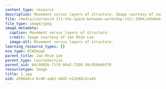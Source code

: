 ```yaml
---
content_type: resource
description: Movement versus layers of structure. Image courtesy of Jae Rhim Lee.
file: /media/courses/4-171-the-space-between-workshop-fall-2004/a5b0a4ca6c48aab2ddd2e12e88c2ca45_1.jpg
file_type: image/jpeg
image_metadata:
  caption: Movement versus layers of structure.
  credit: Image courtesy of Jae Rhim Lee.
  image-alt: Movement versus layers of structure.
learning_resource_types: []
ocw_type: OCWImage
parent_title: Jae Rhim Lee
parent_type: CourseSection
parent_uid: 6dc9965b-f1fd-86a5-7280-36c950debff0
resourcetype: Image
title: 1.jpg
uid: a5b0a4ca-6c48-aab2-ddd2-e12e88c2ca45
---
```

